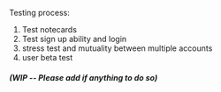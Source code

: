 Testing process:

1. Test notecards
2. Test sign up ability and login
3. stress test and mutuality between multiple accounts
4. user beta test 


##### (WIP -- Please add if anything to do so)